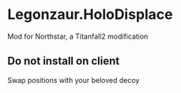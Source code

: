 # Legonzaur.HoloDisplace

Mod for Northstar, a Titanfall2 modification

## Do not install on client

Swap positions with your beloved decoy
